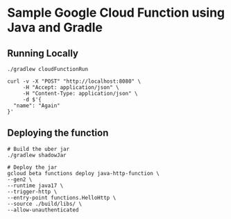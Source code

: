 # Sample Google Cloud Function using Java and Gradle

## Running Locally
```shell
./gradlew cloudFunctionRun
```

```shell
curl -v -X "POST" "http://localhost:8080" \
     -H "Accept: application/json" \
     -H "Content-Type: application/json" \
     -d $'{
  "name": "Again"
}'

```


## Deploying the function
```shell
# Build the uber jar
./gradlew shadowJar

# Deploy the jar
gcloud beta functions deploy java-http-function \
--gen2 \
--runtime java17 \
--trigger-http \
--entry-point functions.HelloHttp \
--source ./build/libs/ \
--allow-unauthenticated
```